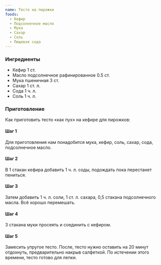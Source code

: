 ```yaml
---
name: Тесто на пирожки
foods:
  - Кефир
  - Подсолнечное масло
  - Мука
  - Сахар
  - Соль
  - Пищевая сода
---
```


### Ингредиенты

- Кефир 1 ст.
- Масло подсолнечное рафинированное 0.5 ст.
- Мука пшеничная 3 ст.
- Сахар 1 ст. л.
- Сода 1 ч. л.
- Соль 1 ч. л.

### Приготовление

Как приготовить тесто «как пух» на кефире для пирожков:

#### Шаг 1

Для приготовления нам понадобится мука, кефир, соль, сахар, сода, подсолнечное масло.

#### Шаг 2

В 1 стакан кефира добавить 1 ч. л. соды, подождать пока перестанет пениться.

#### Шаг 3

Затем добавить 1 ч. л. соли, 1 ст. л. сахара, 0,5 стакана подсолнечного масла. Всё хорошо перемешать.

#### Шаг 4

3 стакана муки просеять и соединить с кефиром.

#### Шаг 5

Замесить упругое тесто. После, тесто нужно оставить на 20 минут отдохнуть, предварительно накрыв салфеткой. По истечении этого времени, тесто готово для лепки.
